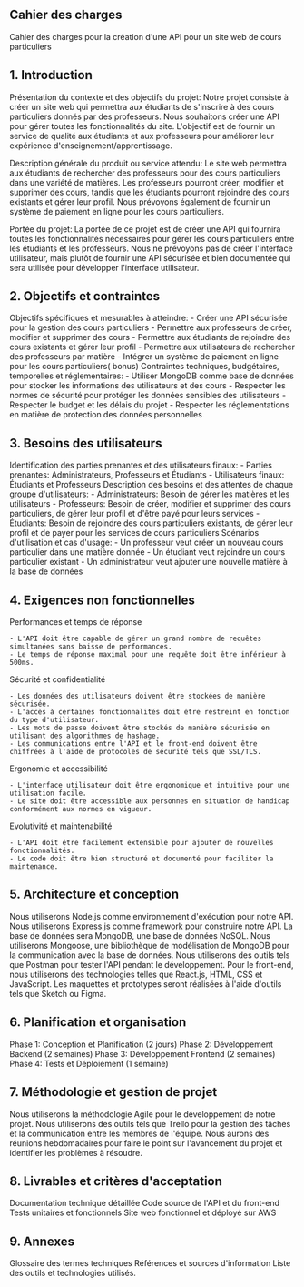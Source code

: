 ## Cahier des charges

Cahier des charges pour la création d'une API pour un site web de cours particuliers

## 1. Introduction

Présentation du contexte et des objectifs du projet:
Notre projet consiste à créer un site web qui permettra aux étudiants de s'inscrire à des cours particuliers donnés par des professeurs. Nous souhaitons créer une API pour gérer toutes les fonctionnalités du site. L'objectif est de fournir un service de qualité aux étudiants et aux professeurs pour améliorer leur expérience d'enseignement/apprentissage.

Description générale du produit ou service attendu:
Le site web permettra aux étudiants de rechercher des professeurs pour des cours particuliers dans une variété de matières. Les professeurs pourront créer, modifier et supprimer des cours, tandis que les étudiants pourront rejoindre des cours existants et gérer leur profil. Nous prévoyons également de fournir un système de paiement en ligne pour les cours particuliers.

Portée du projet:
La portée de ce projet est de créer une API qui fournira toutes les fonctionnalités nécessaires pour gérer les cours particuliers entre les étudiants et les professeurs. Nous ne prévoyons pas de créer l'interface utilisateur, mais plutôt de fournir une API sécurisée et bien documentée qui sera utilisée pour développer l'interface utilisateur.

## 2. Objectifs et contraintes

Objectifs spécifiques et mesurables à atteindre:
    - Créer une API sécurisée pour la gestion des cours particuliers
    - Permettre aux professeurs de créer, modifier et supprimer des cours
    - Permettre aux étudiants de rejoindre des cours existants et gérer leur profil
    - Permettre aux utilisateurs de rechercher des professeurs par matière
    - Intégrer un système de paiement en ligne pour les cours particuliers( bonus)
Contraintes techniques, budgétaires, temporelles et réglementaires:
    - Utiliser MongoDB comme base de données pour stocker les informations des utilisateurs et des cours
    - Respecter les normes de sécurité pour protéger les données sensibles des utilisateurs
    - Respecter le budget et les délais du projet
    - Respecter les réglementations en matière de protection des données personnelles

## 3. Besoins des utilisateurs

Identification des parties prenantes et des utilisateurs finaux:
    - Parties prenantes: Administrateurs, Professeurs et Étudiants
    - Utilisateurs finaux: Étudiants et Professeurs
Description des besoins et des attentes de chaque groupe d'utilisateurs:
    - Administrateurs: Besoin de gérer les matières et les utilisateurs
    - Professeurs: Besoin de créer, modifier et supprimer des cours particuliers, de gérer leur profil et d'être payé pour leurs services
    - Étudiants: Besoin de rejoindre des cours particuliers existants, de gérer leur profil et de payer pour les services de cours particuliers
Scénarios d'utilisation et cas d'usage:
    - Un professeur veut créer un nouveau cours particulier dans une matière donnée
    - Un étudiant veut rejoindre un cours particulier existant
    - Un administrateur veut ajouter une nouvelle matière à la base de données

## 4. Exigences non fonctionnelles

Performances et temps de réponse

    - L'API doit être capable de gérer un grand nombre de requêtes simultanées sans baisse de performances.
    - Le temps de réponse maximal pour une requête doit être inférieur à 500ms.

Sécurité et confidentialité

    - Les données des utilisateurs doivent être stockées de manière sécurisée.
    - L'accès à certaines fonctionnalités doit être restreint en fonction du type d'utilisateur.
    - Les mots de passe doivent être stockés de manière sécurisée en utilisant des algorithmes de hashage.
    - Les communications entre l'API et le front-end doivent être 
    chiffrées à l'aide de protocoles de sécurité tels que SSL/TLS.

Ergonomie et accessibilité

    - L'interface utilisateur doit être ergonomique et intuitive pour une utilisation facile.
    - Le site doit être accessible aux personnes en situation de handicap conformément aux normes en vigueur.

Evolutivité et maintenabilité

    - L'API doit être facilement extensible pour ajouter de nouvelles fonctionnalités.
    - Le code doit être bien structuré et documenté pour faciliter la maintenance.

## 5. Architecture et conception

Nous utiliserons Node.js comme environnement d'exécution pour notre API.
Nous utiliserons Express.js comme framework pour construire notre API.
La base de données sera MongoDB, une base de données NoSQL.
Nous utiliserons Mongoose, une bibliothèque de modélisation de MongoDB pour la communication avec la base de données.
Nous utiliserons des outils tels que Postman pour tester l'API pendant le développement.
Pour le front-end, nous utiliserons des technologies telles que React.js, HTML, CSS et JavaScript.
Les maquettes et prototypes seront réalisées à l'aide d'outils tels que Sketch ou Figma.

## 6. Planification et organisation
Phase 1: Conception et Planification (2 jours)
Phase 2: Développement Backend (2 semaines)
Phase 3: Développement Frontend (2 semaines)
Phase 4: Tests et Déploiement (1 semaine)

## 7. Méthodologie et gestion de projet
Nous utiliserons la méthodologie Agile pour le développement de notre projet.
Nous utiliserons des outils tels que Trello pour la gestion des tâches et la communication entre les membres de l'équipe.
Nous aurons des réunions hebdomadaires pour faire le point sur l'avancement du projet et identifier les problèmes à résoudre.

## 8. Livrables et critères d'acceptation
Documentation technique détaillée
Code source de l'API et du front-end
Tests unitaires et fonctionnels
Site web fonctionnel et déployé sur AWS

## 9. Annexes
Glossaire des termes techniques
Références et sources d'information
Liste des outils et technologies utilisés.
